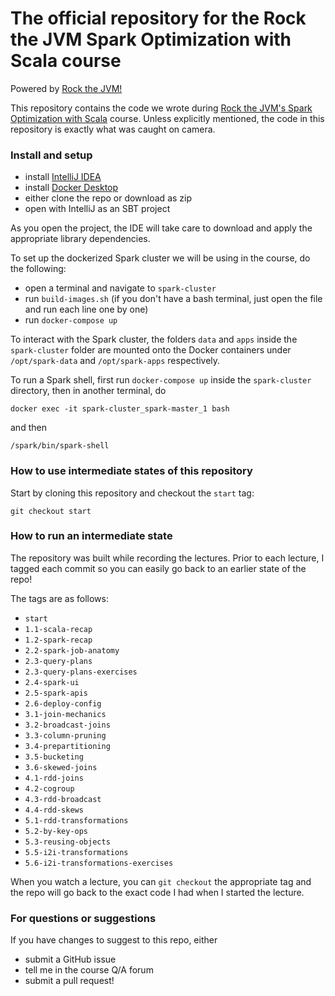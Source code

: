 # The official repository for the Rock the JVM Spark Optimization with Scala course

Powered by [Rock the JVM!](rockthejvm.com)

This repository contains the code we wrote during [Rock the JVM's Spark Optimization with Scala](https://rockthejvm.com/course/spark-optimization) course. Unless explicitly mentioned, the code in this repository is exactly what was caught on camera.

### Install and setup

- install [IntelliJ IDEA](https://jetbrains.com/idea)
- install [Docker Desktop](https://docker.com)
- either clone the repo or download as zip
- open with IntelliJ as an SBT project

As you open the project, the IDE will take care to download and apply the appropriate library dependencies.

To set up the dockerized Spark cluster we will be using in the course, do the following:

- open a terminal and navigate to `spark-cluster`
- run `build-images.sh` (if you don't have a bash terminal, just open the file and run each line one by one)
- run `docker-compose up`

To interact with the Spark cluster, the folders `data` and `apps` inside the `spark-cluster` folder are mounted onto the Docker containers under `/opt/spark-data` and `/opt/spark-apps` respectively.

To run a Spark shell, first run `docker-compose up` inside the `spark-cluster` directory, then in another terminal, do

```
docker exec -it spark-cluster_spark-master_1 bash
```

and then

```
/spark/bin/spark-shell
```

### How to use intermediate states of this repository

Start by cloning this repository and checkout the `start` tag:

```
git checkout start
```

### How to run an intermediate state

The repository was built while recording the lectures. Prior to each lecture, I tagged each commit so you can easily go back to an earlier state of the repo!

The tags are as follows:

* `start`
* `1.1-scala-recap`
* `1.2-spark-recap`
* `2.2-spark-job-anatomy`
* `2.3-query-plans`
* `2.3-query-plans-exercises`
* `2.4-spark-ui`
* `2.5-spark-apis`
* `2.6-deploy-config`
* `3.1-join-mechanics`
* `3.2-broadcast-joins`
* `3.3-column-pruning`
* `3.4-prepartitioning`
* `3.5-bucketing`
* `3.6-skewed-joins`
* `4.1-rdd-joins`
* `4.2-cogroup`
* `4.3-rdd-broadcast`
* `4.4-rdd-skews`
* `5.1-rdd-transformations`
* `5.2-by-key-ops`
* `5.3-reusing-objects`
* `5.5-i2i-transformations`
* `5.6-i2i-transformations-exercises`

When you watch a lecture, you can `git checkout` the appropriate tag and the repo will go back to the exact code I had when I started the lecture.

### For questions or suggestions

If you have changes to suggest to this repo, either
- submit a GitHub issue
- tell me in the course Q/A forum
- submit a pull request!
